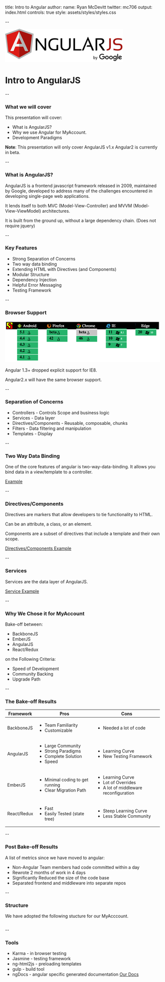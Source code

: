 title: Intro to Angular
author:
    name: Ryan McDevitt
    twitter: mc706
output: index.html
controls: true
style: assets/styles/styles.css

--

![AngularJS](assets/images/AngularJS-large.png)
# Intro to AngularJS

--

### What we will cover

This presentation will cover:

* What is AngularJS?
* Why we use Angular for MyAccount.
* Development Paradigms

**Note**: This presentation will only cover AngularJS v1.x  Angular2 is currently in beta.

--

### What is AngularJS?

AngularJS is a frontend javascript framework released in 2009, maintained by Google, developed to address
many of the challenges encountered in developing single-page web applications.

It lends itself to both MVC (Model-View-Controller) and MVVM (Model-View-ViewModel) architectures.

It is built from the ground up, without a large dependency chain. (Does not require jquery)

--

### Key Features

* Strong Separation of Concerns
* Two way data binding
* Extending HTML with Directives (and Components)
* Modular Structure
* Dependency Injection
* Helpful Error Messaging
* Testing Framework

--

### Browser Support

![browser_support](assets/images/angular_browser.png)

Angular 1.3+ dropped explicit support for IE8.

Angular2.x will have the same browser support.

--

### Separation of Concerns

* Controllers - Controls Scope and business logic
* Services - Data layer
* Directives/Components - Reusable, composable, chunks
* Filters - Data filtering and manipulation
* Templates - Display

--

### Two Way Data Binding

One of the core features of angular is two-way-data-binding. It allows you bind data in a view/template to a controller.

<a href="examples/binding.html" target="_blank">Example</a>

--

### Directives/Components

Directives are markers that allow developers to tie functionality to HTML. 

Can be an attribute, a class, or an element.

Components are a subset of directives that include a template and their own scope.

<a href="examples/directives.html" target="_blank">Directives/Components Example</a>

--

### Services

Services are the data layer of AngularJS. 

<a href="examples/service.html" target="_blank">Service Example</a>

--

### Why We Chose it for MyAccount

Bake-off between:
* BackboneJS
* EmberJS
* AngularJS
* React/Redux

on the Following Criteria:
* Speed of Development
* Community Backing
* Upgrade Path


--

### The Bake-off Results

<table class="table table-bordered data-table">
    <thead>
        <tr>
        <th>Framework</th>
        <th>Pros</th>
        <th>Cons</th>
        </tr>
    </thead>
    <tbody>
        <tr>
            <td>BackboneJS</td>
            <td><ul>
                <li> Team Familiarity </li>
                <li> Customizable  </li>
            </ul></td>
            <td><ul>
                <li>Needed a lot of code</li>
            </ul></td>
        </tr>
        <tr>
            <td>AngularJS</td>
            <td><ul>
                <li>Large Community</li>
                <li>Strong Paradigms</li>
                <li>Complete Solution</li>
                <li>Speed</li>
            </ul></td>
            <td><ul>
                <li>Learning Curve</li>
                <li>New Testing Framework</li>
            </ul></td>
        </tr>
        <tr>
            <td>EmberJS</td>
            <td><ul>
                <li>Minimal coding to get running</li>
                <li>Clear Migration Path</li>
            </ul></td>
            <td><ul>
                <li>Learning Curve</li>
                <li>Lot of Overrides</li>
                <li>A lot of middleware reconfiguration</li>
            </ul></td>
        </tr>
        <tr>
            <td>React/Redux</td>
            <td><ul>
                <li>Fast</li>
                <li>Easily Tested (state tree)</li>
            </ul></td>
            <td><ul>
                <li>Steep Learning Curve</li>
                <li>Less Stable Community</li>
            </ul></td>
        </tr>
    </tbody>
</table>

--

### Post Bake-off Results

A list of metrics since we have moved to angular:
* Non-Angular Team members had code committed within a day
* Rewrote 2 months of work in 4 days
* Significantly Reduced the size of the code base
* Separated frontend and middleware into separate repos

--

### Structure
We have adopted the following stucture for our MyAcccount.
```

```

--
### Tools

* Karma - in browser testing
* Jasmine - testing framework
* ng-html2js - preloading templates
* gulp - build tool
* ngDocs - angular specific generated documentation [Our Docs](https://github.comcast.com/pages/Xfinity/MyAccountWeb-FE/#/api/my_account)
